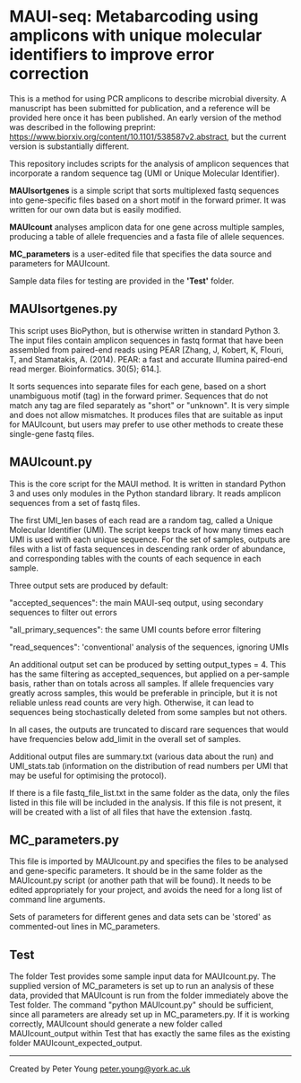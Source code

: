 
MAUI-seq: Metabarcoding using amplicons with unique molecular identifiers to improve error correction
===

This is a method for using PCR amplicons to describe microbial diversity. A manuscript has been submitted for publication, and a reference will be provided here once it has been published. An early version of the method was described in the following preprint: https://www.biorxiv.org/content/10.1101/538587v2.abstract, but the current version is substantially different.

This repository includes scripts for the analysis of amplicon sequences that incorporate a random sequence tag (UMI or Unique Molecular Identifier).



**MAUIsortgenes** is a simple script that sorts multiplexed fastq sequences into gene-specific files based on a short motif in the forward primer. It was written for our own data but is easily modified.

**MAUIcount** analyses amplicon data for one gene across multiple samples, producing a table of allele frequencies and a fasta file of allele sequences.

**MC_parameters** is a user-edited file that specifies the data source and parameters for MAUIcount.

Sample data files for testing are provided in the **'Test'** folder.


MAUIsortgenes.py
--- 
This script uses BioPython, but is otherwise written in standard Python 3. The input files contain amplicon sequences in fastq format that have been assembled from paired-end reads using PEAR [Zhang, J, Kobert, K, Flouri, T, and Stamatakis, A. (2014). PEAR: a fast and accurate Illumina paired-end read merger. Bioinformatics. 30(5); 614.]. 

It sorts sequences into separate files for each gene, based on a short unambiguous motif (tag) in the forward primer. Sequences that do not match any tag are filed separately as "short" or "unknown". It is very simple and does not allow mismatches. It produces files that are suitable as input for MAUIcount, but users may prefer to use other methods to create these single-gene fastq files.


MAUIcount.py
---
This is the core script for the MAUI method. It is written in standard Python 3 and uses only modules in the Python standard library. It reads amplicon sequences from a set of fastq files.

The first UMI_len bases of each read are a random tag, called a Unique Molecular Identifier (UMI). The script keeps track of how many times each UMI is used with each unique sequence. For the set of samples, outputs are files with a list of fasta sequences in descending rank order of abundance, and corresponding tables with the counts of each sequence in each sample.

Three output sets are produced by default:

"accepted_sequences": the main MAUI-seq output, using secondary sequences to filter out errors

"all_primary_sequences": the same UMI counts before error filtering

"read_sequences": 'conventional' analysis of the sequences, ignoring UMIs

An additional output set can be produced by setting output_types = 4. This has the same filtering as accepted_sequences, but applied on a per-sample basis, rather than on totals across all samples. If allele frequencies vary greatly across samples, this would be preferable in principle, but it is not reliable unless read counts are very high. Otherwise, it can lead to sequences being stochastically deleted from some samples but not others.

In all cases, the outputs are truncated to discard rare sequences that would have frequencies below add_limit in the overall set of samples. 

Additional output files are summary.txt (various data about the run) and UMI_stats.tab (information on the distribution of read numbers per UMI that may be useful for optimising the protocol).

If there is a file fastq_file_list.txt in the same folder as the data, only the files listed in this file will be included in the analysis. If this file is not present, it will be created with a list of all files that have the extension .fastq.


MC_parameters.py
---
This file is imported by MAUIcount.py and specifies the files to be analysed and gene-specific parameters. It should be in the same folder as the MAUIcount.py script (or another path that will be found). It needs to be edited appropriately for your project, and avoids the need for a long list of command line arguments.

Sets of parameters for different genes and data sets can be 'stored' as commented-out lines in MC_parameters.


Test
---
The folder Test provides some sample input data for MAUIcount.py. The supplied version of MC_parameters is set up to run an analysis of these data, provided that MAUIcount is run from the folder immediately above the Test folder. The command "python MAUIcount.py" should be sufficient, since all parameters are already set up in MC_parameters.py. If it is working correctly, MAUIcount should generate a new folder called MAUIcount_output within Test that has exactly the same files as the existing folder MAUIcount_expected_output.

---
Created by Peter Young peter.young@york.ac.uk


